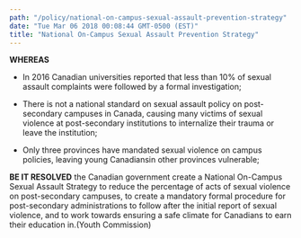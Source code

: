 ```yaml
---
path: "/policy/national-on-campus-sexual-assault-prevention-strategy"
date: "Tue Mar 06 2018 00:08:44 GMT-0500 (EST)"
title: "National On-Campus Sexual Assault Prevention Strategy"
---
```

      

 **WHEREAS** 
 

* In 2016 Canadian universities reported that less than 10% of sexual assault complaints were followed by a formal investigation;

* There is not a national standard on sexual assault policy on post-secondary campuses in Canada, causing many victims of sexual violence at post-secondary institutions to internalize their trauma or leave the institution;

* Only three provinces have mandated sexual violence on campus policies, leaving young Canadiansin other provinces vulnerable;

**BE IT RESOLVED** the Canadian government create a National On-Campus Sexual Assault Strategy to reduce the percentage of acts of sexual violence on post-secondary campuses, to create a mandatory formal procedure for post-secondary administrations to follow after the initial report of sexual violence, and to work towards ensuring a safe climate for Canadians to earn their education in.(Youth Commission)
